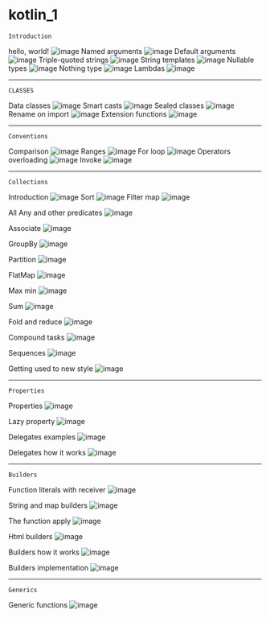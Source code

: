 # kotlin_1
    Introduction

hello, world!
![image](https://github.com/romadjaka2/kotlin_1/assets/164890295/7dd22a57-bfad-445d-ac3f-42bfe6a64936)
Named arguments
![image](https://github.com/romadjaka2/kotlin_1/assets/164890295/839a9439-312e-44ab-b709-9a66d20a7056)
Default arguments
![image](https://github.com/romadjaka2/kotlin_1/assets/164890295/435b83d4-35ec-45f1-8a9e-61ab916b0826)
Triple-quoted strings
![image](https://github.com/romadjaka2/kotlin_1/assets/164890295/7fb39e42-18d8-4e3b-81f6-40c843990b70)
String templates
![image](https://github.com/romadjaka2/kotlin_1/assets/164890295/789529ce-311a-4a9c-995f-486378ce2738)
Nullable types
![image](https://github.com/romadjaka2/kotlin_1/assets/164890295/c181cb67-938d-4347-aadc-84f5f927507d)
Nothing type
![image](https://github.com/romadjaka2/kotlin_1/assets/164890295/e143fcbf-2319-4f9f-8dbb-8658714c1522)
Lambdas
![image](https://github.com/romadjaka2/kotlin_1/assets/164890295/f8205569-aa38-47f9-b4e2-23fc1832bb48)

--------------------------------------------------------------------------
    CLASSES
Data classes
![image](https://github.com/romadjaka2/kotlin_1/assets/164890295/671e853b-47d1-4d28-b88d-c85539228ac0)
Smart casts
![image](https://github.com/romadjaka2/kotlin_1/assets/164890295/4bf0b624-07c3-4721-87ed-35a39f3e923a)
Sealed classes
![image](https://github.com/romadjaka2/kotlin_1/assets/164890295/6a3e378c-dc54-4420-8300-4aa362fe2345)
Rename on import
![image](https://github.com/romadjaka2/kotlin_1/assets/164890295/62509f38-767b-49dd-8919-4e7d5ab2580b)
Extension functions
![image](https://github.com/romadjaka2/kotlin_1/assets/164890295/e4ba5e6c-541f-4c10-8b5c-b7521d41d709)

----------------------------------------------------------------------------

    Conventions

Comparison
![image](https://github.com/romadjaka2/kotlin_1/assets/164890295/41a15b5a-1b1b-4721-9849-b90137dae814)
Ranges
![image](https://github.com/romadjaka2/kotlin_1/assets/164890295/50dfaeb7-6eb0-44c1-a16b-39302233eba1)
For loop
![image](https://github.com/romadjaka2/kotlin_1/assets/164890295/70b1a8eb-2e65-4980-9ec5-9fdf45720bde)
Operators overloading
![image](https://github.com/romadjaka2/kotlin_1/assets/164890295/8755ea73-2616-4c8d-915b-2c7bd0ee4937)
Invoke
![image](https://github.com/romadjaka2/kotlin_1/assets/164890295/346c9a96-1b0d-47e3-b17a-3eb4e3a11412)

----------------------------------------------------------------------------
    Collections
Introduction
![image](https://github.com/romadjaka2/kotlin_1/assets/164890295/968aff06-734a-4480-ac87-a29ee4474496)
Sort
![image](https://github.com/romadjaka2/kotlin_1/assets/164890295/9998d3cf-775c-49dc-a000-200bfec2b9e1)
Filter map
![image](https://github.com/romadjaka2/kotlin_1/assets/164890295/a8d2c18a-3b21-45b1-a950-088a5874ab6d)

All Any and other predicates
![image](https://github.com/romadjaka2/kotlin_1/assets/164890295/07f06c71-92b2-43c0-8228-4e589b5105ae)

Associate
![image](https://github.com/romadjaka2/kotlin_1/assets/164890295/b3d2de85-aab5-4d13-bc60-4d274f781e20)

GroupBy
![image](https://github.com/romadjaka2/kotlin_1/assets/164890295/a7bca456-fd62-4583-8cff-4da6ed3e45b4)

Partition
![image](https://github.com/romadjaka2/kotlin_1/assets/164890295/eac64a66-b722-4e16-9aa6-6f7264a74e13)

FlatMap
![image](https://github.com/romadjaka2/kotlin_1/assets/164890295/8b932dd1-7f0e-4f10-9b04-25b8d56f58f6)

Max min
![image](https://github.com/romadjaka2/kotlin_1/assets/164890295/a67c5722-9946-4bf5-baee-a96074ad9801)

Sum
![image](https://github.com/romadjaka2/kotlin_1/assets/164890295/c7d3ae71-b7de-43d3-b69f-5318f0a0d74f)

Fold and reduce
![image](https://github.com/romadjaka2/kotlin_1/assets/164890295/458a4fdd-078e-412c-9a67-a597a3825e57)

Compound tasks
![image](https://github.com/romadjaka2/kotlin_1/assets/164890295/43c4d3c4-8a37-46f0-b2b1-8caac151af02)

Sequences
![image](https://github.com/romadjaka2/kotlin_1/assets/164890295/e558a361-a123-478d-aafb-6c508a49e117)

Getting used to new style
![image](https://github.com/romadjaka2/kotlin_1/assets/164890295/44a247b5-555a-46d0-babe-5e07c8a03991)

-------------------------------------------------------------------------
    Properties
Properties
![image](https://github.com/romadjaka2/kotlin_1/assets/164890295/b5b4ab46-b032-441e-8e38-dd1125070076)

Lazy property
![image](https://github.com/romadjaka2/kotlin_1/assets/164890295/3f3f8aa6-c47c-4501-8a83-d8ad000d3e5c)


Delegates examples
![image](https://github.com/romadjaka2/kotlin_1/assets/164890295/e0b64a91-de8f-4fae-9123-9fdab9ddf959)

Delegates how it works
![image](https://github.com/romadjaka2/kotlin_1/assets/164890295/9a308285-b860-41c3-890b-c1fbae38a602)

---------------------------------------------------------------------------

    Builders
Function literals with receiver
![image](https://github.com/romadjaka2/kotlin_1/assets/164890295/63170f2f-ee0e-4a64-86c3-0ef3ff28287d)

String and map builders
![image](https://github.com/romadjaka2/kotlin_1/assets/164890295/f047aa3a-df86-4699-b4e7-1da3f92174b9)

The function apply
![image](https://github.com/romadjaka2/kotlin_1/assets/164890295/5592f703-e9ad-4850-ae31-c152aaa7ff6a)

Html builders
![image](https://github.com/romadjaka2/kotlin_1/assets/164890295/48b38845-a5d2-4880-8030-a1e9b3be6811)

Builders how it works
![image](https://github.com/romadjaka2/kotlin_1/assets/164890295/a40e278f-d9eb-4686-9bdf-a4bfff91f65f)

Builders implementation
![image](https://github.com/romadjaka2/kotlin_1/assets/164890295/6d09259f-b0a8-4fa6-acd9-28492dc201ef)

---------------------------------------------------------------------------

    Generics
Generic functions
![image](https://github.com/romadjaka2/kotlin_1/assets/164890295/e344e8eb-cc0b-4e87-992a-3c6151451ecd)


  






















